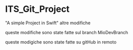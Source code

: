 # ITS_Git_Project
"A simple Project in Swift"
altre modifiche

queste modifiche sono state fatte sul branch MioDevBranch

queste modigiche sono state fatte su gitHub in remoto
